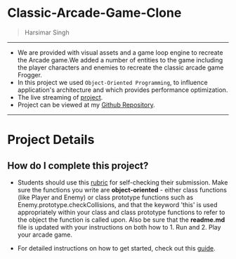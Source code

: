 # Classic-Arcade-Game-Clone

> Harsimar Singh


----------------------------------------------------------

* We are provided with visual assets and a game loop engine to recreate the Arcade game.We added a number of entities to the game including the player characters and enemies to recreate the classic arcade game Frogger.
* In this project we used `Object-Oriented Programming`, to influence application's architecture and which provides performance optimization.
* The live streaming of [project](https://harsimarsingh8.github.io/Classic-Arcade-Game-Clone/p%206/index.html).
* Project can be viewed at my [Github Repository](https://github.com/harsimarsingh8/Classic-Arcade-Game-Clone).

----------------------------------------------------------

# Project Details
## How do I complete this project?

* Students should use this [rubric](https://review.udacity.com/#!/projects/2696458597/rubric) for self-checking their submission. Make sure the functions you write are **object-oriented** - either class functions (like Player and Enemy) or class prototype functions such as Enemy.prototype.checkCollisions, and that the keyword 'this' is used appropriately within your class and class prototype functions to refer to the object the function is called upon. Also be sure that the **readme.md** file is updated with your instructions on both how to 1. Run and 2. Play your arcade game.

* For detailed instructions on how to get started, check out this [guide](https://docs.google.com/document/d/1v01aScPjSWCCWQLIpFqvg3-vXLH2e8_SZQKC8jNO0Dc/pub?embedded=true).
